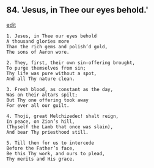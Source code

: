 
## 84.  'Jesus, in Thee our eyes behold.'
[edit](https://docs.google.com/document/d/1AFmc_6nCPhlAg3Nj-2OgEupgix15zMsC/edit?mode=html)



    1. Jesus, in Thee our eyes behold
    A thousand glories more 
    Than the rich gems and polish’d gold,
    The sons of Aaron wore.

    2. They, first, their own sin-offering brought,
    To purge themselves from sin;
    Thy life was pure without a spot,
    And all Thy nature clean.

    3. Fresh blood, as constant as the day,
    Was on their altars spilt;
    But Thy one offering took away 
    For ever all our guilt.

    4. Thoji, great Melchizedec! shalt reign,
    In peace, on Zion’s hill,
    (Thyself the Lamb that once was slain), 
    And bear Thy priesthood still.

    5. Till then for us to intercede
    Before the Father’s face,
    Be this Thy work, and ours to plead, 
    Thy merits and His grace.
